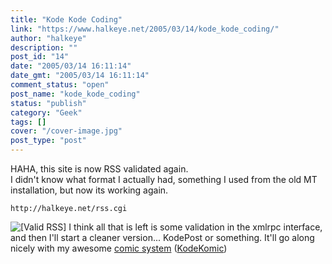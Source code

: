 ```yaml
---
title: "Kode Kode Coding"
link: "https://www.halkeye.net/2005/03/14/kode_kode_coding/"
author: "halkeye"
description: ""
post_id: "14"
date: "2005/03/14 16:11:14"
date_gmt: "2005/03/14 16:11:14"
comment_status: "open"
post_name: "kode_kode_coding"
status: "publish"
category: "Geek"
tags: []
cover: "/cover-image.jpg"
post_type: "post"
---
```


HAHA, this site is now RSS validated again.  
I didn't know what format I actually had, something I used from the old MT installation, but now its working again. 
    
    
    http://halkeye.net/rss.cgi

![\[Valid RSS\]](http://halkeye.net/img/valid-rss.png) I think all that is left is some validation in the xmlrpc interface, and then I'll start a cleaner version... KodePost or something. It'll go along nicely with my awesome [comic system](http://www.kodekomics.com) ([KodeKomic](http://www.kodekomics.com))